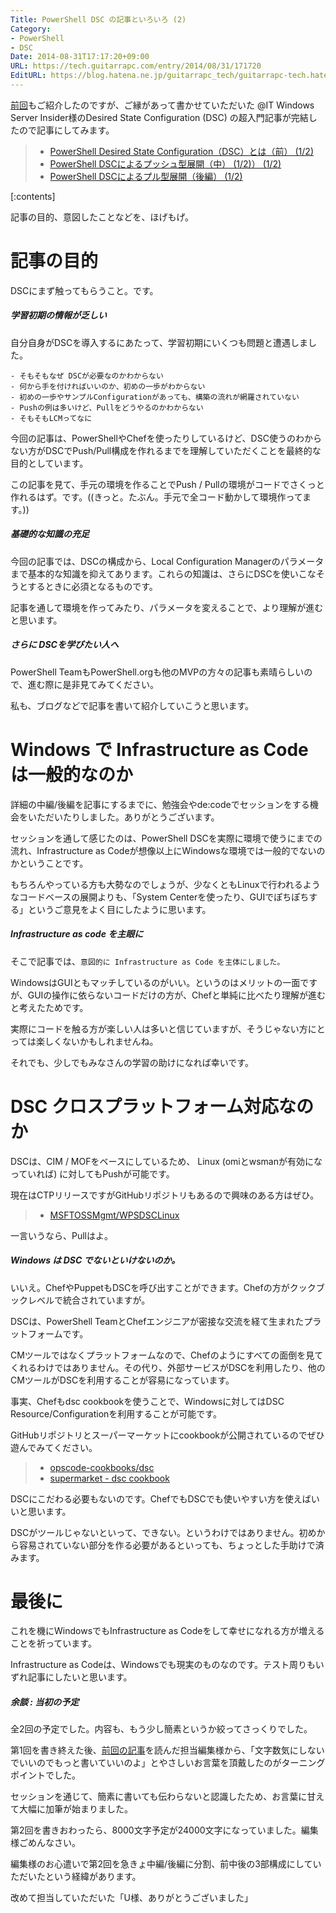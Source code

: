 ```yaml
---
Title: PowerShell DSC の記事といろいろ (2)
Category:
- PowerShell
- DSC
Date: 2014-08-31T17:17:20+09:00
URL: https://tech.guitarrapc.com/entry/2014/08/31/171720
EditURL: https://blog.hatena.ne.jp/guitarrapc_tech/guitarrapc-tech.hatenablog.com/atom/entry/12921228815731688010
---
```


[前回](http://tech.guitarrapc.com/entry/2014/05/23/103257)もご紹介したのですが、ご縁があって書かせていただいた @IT Windows Server Insider様のDesired State Configuration (DSC) の超入門記事が完結したので記事にしてみます。

> - [PowerShell Desired State Configuration（DSC）とは（前） (1/2)](http://www.atmarkit.co.jp/ait/articles/1405/22/news131.html)
> - [PowerShell DSCによるプッシュ型展開（中） (1/2)） (1/2)](http://www.atmarkit.co.jp/ait/articles/1407/24/news131.html)
> - [PowerShell DSCによるプル型展開（後編） (1/2)](http://www.atmarkit.co.jp/ait/articles/1408/28/news123.html)


[:contents]

記事の目的、意図したことなどを、ほげもげ。

# 記事の目的

DSCにまず触ってもらうこと。です。

##### 学習初期の情報が乏しい

自分自身がDSCを導入するにあたって、学習初期にいくつも問題と遭遇しました。

```
- そもそもなぜ DSCが必要なのかわからない
- 何から手を付ければいいのか、初めの一歩がわからない
- 初めの一歩やサンプルConfigurationがあっても、構築の流れが網羅されていない
- Pushの例は多いけど、Pullをどうやるのかわからない
- そもそもLCMってなに
```

今回の記事は、PowerShellやChefを使ったりしているけど、DSC使うのわからない方がDSCでPush/Pull構成を作れるまでを理解していただくことを最終的な目的としています。

この記事を見て、手元の環境を作ることでPush / Pullの環境がコードでさくっと作れるはず。です。((きっと。たぶん。手元で全コード動かして環境作ってます。))

##### 基礎的な知識の充足

今回の記事では、DSCの構成から、Local Configuration Managerのパラメータまで基本的な知識を抑えてあります。これらの知識は、さらにDSCを使いこなそうとするときに必須となるものです。

記事を通して環境を作ってみたり、パラメータを変えることで、より理解が進むと思います。


##### さらに DSCを学びたい人へ

PowerShell TeamもPowerShell.orgも他のMVPの方々の記事も素晴らしいので、進む際に是非見てみてください。

私も、ブログなどで記事を書いて紹介していこうと思います。

# Windows で Infrastructure as Code は一般的なのか

詳細の中編/後編を記事にするまでに、勉強会やde:codeでセッションをする機会をいただいたりしました。ありがとうございます。

セッションを通して感じたのは、PowerShell DSCを実際に環境で使うにまでの流れ、Infrastructure as Codeが想像以上にWindowsな環境では一般的でないのかということです。

もちろんやっている方も大勢なのでしょうが、少なくともLinuxで行われるようなコードベースの展開よりも、「System Centerを使ったり、GUIでぽちぽちする」というご意見をよく目にしたように思います。

##### Infrastructure as code を主眼に

そこで記事では、`意図的に Infrastructure as Code を主体にしました。`

WindowsはGUIともマッチしているのがいい。というのはメリットの一面ですが、GUIの操作に依らないコードだけの方が、Chefと単純に比べたり理解が進むと考えたためです。

実際にコードを触る方が楽しい人は多いと信じていますが、そうじゃない方にとっては楽しくないかもしれませんね。

それでも、少しでもみなさんの学習の助けになれば幸いです。


# DSC クロスプラットフォーム対応なのか

DSCは、CIM / MOFをベースにしているため、 Linux (omiとwsmanが有効になっていれば) に対してもPushが可能です。

現在はCTPリリースですがGitHubリポジトリもあるので興味のある方はぜひ。

> - [MSFTOSSMgmt/WPSDSCLinux](https://github.com/MSFTOSSMgmt/WPSDSCLinux)

一言いうなら、Pullはよ。

##### Windows は DSC でないといけないのか。

いいえ。ChefやPuppetもDSCを呼び出すことができます。Chefの方がクックブックレベルで統合されていますが。

DSCは、PowerShell TeamとChefエンジニアが密接な交流を経て生まれたプラットフォームです。

CMツールではなくプラットフォームなので、Chefのようにすべての面倒を見てくれるわけではありません。その代り、外部サービスがDSCを利用したり、他のCMツールがDSCを利用することが容易になっています。

事実、Chefもdsc cookbookを使うことで、Windowsに対してはDSC Resource/Configurationを利用することが可能です。

GitHubリポジトリとスーパーマーケットにcookbookが公開されているのでぜひ遊んでみてください。

> - [opscode-cookbooks/dsc](https://github.com/opscode-cookbooks/dsc)
> - [supermarket - dsc cookbook](https://community.opscode.com/cookbooks/dsc/versions/0.1.0)


DSCにこだわる必要もないのです。ChefでもDSCでも使いやすい方を使えばいいと思います。

DSCがツールじゃないといって、できない。というわけではありません。初めから容易されていない部分を作る必要があるといっても、ちょっとした手助けで済みます。

# 最後に

これを機にWindowsでもInfrastructure as Codeをして幸せになれる方が増えることを祈っています。

Infrastructure as Codeは、Windowsでも現実のものなのです。テスト周りもいずれ記事にしたいと思います。

##### 余談 : 当初の予定

全2回の予定でした。内容も、もう少し簡素というか絞ってさっくりでした。

第1回を書き終えた後、[前回の記事](http://tech.guitarrapc.com/entry/2014/05/23/103257)を読んだ担当編集様から、「文字数気にしないでいいのでもっと書いていいのよ」とやさしいお言葉を頂戴したのがターニングポイントでした。

セッションを通じて、簡素に書いても伝わらないと認識したため、お言葉に甘えて大幅に加筆が始まりました。

第2回を書きおわったら、8000文字予定が24000文字になっていました。編集様ごめんなさい。

編集様のお心遣いで第2回を急きょ中編/後編に分割、前中後の3部構成にしていただいたという経緯があります。

改めて担当していただいた「U様、ありがとうございました」
